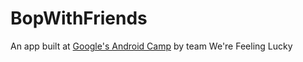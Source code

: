 BopWithFriends
==============

An app built at [Google's Android Camp][gac] by team We're Feeling Lucky

[gac]: http://www.google.com/intl/en/jobs/students/proscho/programs/uscanada/androidcamp/
